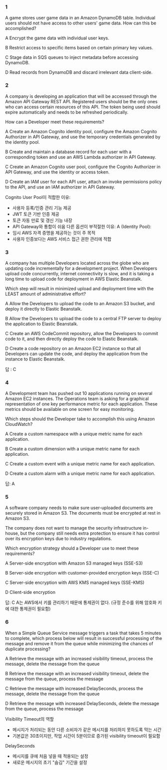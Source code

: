 ### 1

A game stores user game data in an Amazon DynamoDB table. Individual users should not have access to other users' game data. How can this be accomplished?

A
Encrypt the game data with individual user keys.

B
Restrict access to specific items based on certain primary key values.

C
Stage data in SQS queues to inject metadata before accessing DynamoDB.

D
Read records from DynamoDB and discard irrelevant data client-side.

### 2

A company is developing an application that will be accessed through the Amazon API Gateway REST API. Registered users should be the only ones who can access certain resources of this API. The token being used should expire automatically and needs to be refreshed periodically.

How can a Developer meet these requirements?

A
Create an Amazon Cognito identity pool, configure the Amazon Cognito Authorizer in API Gateway, and use the temporary credentials generated by the identity pool.

B
Create and maintain a database record for each user with a corresponding token and use an AWS Lambda authorizer in API Gateway.

C
Create an Amazon Cognito user pool, configure the Cognito Authorizer in API Gateway, and use the identity or access token.

D
Create an IAM user for each API user, attach an invoke permissions policy to the API, and use an IAM authorizer in API Gateway.

Cognito User Pool이 적합한 이유:

- 사용자 등록/인증 관리 기능 제공
- JWT 토큰 기반 인증 제공
- 토큰 자동 만료 및 갱신 기능 내장
- API Gateway와 통합이 쉬움
  다른 옵션이 부적절한 이유:
  A (Identity Pool):
- 임시 AWS 자격 증명을 제공하는 것이 주 목적
- 사용자 인증보다는 AWS 서비스 접근 권한 관리에 적합

### 3

A company has multiple Developers located across the globe who are updating code incrementally for a development project. When Developers upload code concurrently, internet connectivity is slow, and it is taking a long time to upload code for deployment in AWS Elastic Beanstalk.

Which step will result in minimized upload and deployment time with the LEAST amount of administrative effort?

A
Allow the Developers to upload the code to an Amazon S3 bucket, and deploy it directly to Elastic Beanstalk.

B
Allow the Developers to upload the code to a central FTP server to deploy the application to Elastic Beanstalk.

C
Create an AWS CodeCommit repository, allow the Developers to commit code to it, and then directly deploy the code to Elastic Beanstalk.

D
Create a code repository on an Amazon EC2 instance so that all Developers can update the code, and deploy the application from the instance to Elastic Beanstalk.

답 : C

### 4

A Development team has pushed out 10 applications running on several Amazon EC2 instances. The Operations team is asking for a graphical representation of one key performance metric for each application. These metrics should be available on one screen for easy monitoring.

Which steps should the Developer take to accomplish this using Amazon CloudWatch?

A
Create a custom namespace with a unique metric name for each application.

B
Create a custom dimension with a unique metric name for each application.

C
Create a custom event with a unique metric name for each application.

D
Create a custom alarm with a unique metric name for each application.

답: A

### 5

A software company needs to make sure user-uploaded documents are securely stored in Amazon S3. The documents must be encrypted at rest in Amazon S3.

The company does not want to manage the security infrastructure in-house, but the company still needs extra protection to ensure it has control over its encryption keys due to industry regulations.

Which encryption strategy should a Developer use to meet these requirements?

A
Server-side encryption with Amazon S3 managed keys (SSE-S3)

B
Server-side encryption with customer-provided encryption keys (SSE-C)

C
Server-side encryption with AWS KMS managed keys (SSE-KMS)

D
Client-side encryption

답: C
A는 AWS에서 키를 관리하기 때문에 통제권이 없다. (규정 준수를 위해 암호화 키에 대한 통제권이 필요함)

### 6

When a Simple Queue Service message triggers a task that takes 5 minutes to complete, which process below will result in successful processing of the message and remove it from the queue while minimizing the chances of duplicate processing?

A
Retrieve the message with an increased visibility timeout, process the message, delete the message from the queue

B
Retrieve the message with an increased visibility timeout, delete the message from the queue, process the message

C
Retrieve the message with increased DelaySeconds, process the message, delete the message from the queue

D
Retrieve the message with increased DelaySeconds, delete the message from the queue, process the message

Visibility Timeout의 역할

- 메시지가 처리되는 동안 다른 소비자가 같은 메시지를 처리하지 못하도록 막는 시간
- 기본값은 30초이지만, 작업 시간이 5분이므로 증가된 visibility timeout이 필요함

DelaySeconds

- 메시지를 큐에 처음 넣을 때 적용되는 설정
- 새로운 메시지의 초기 "숨김" 기간을 설정

